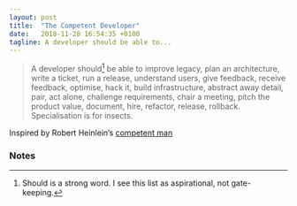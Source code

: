 ```yaml
---
layout: post
title:  "The Competent Developer"
date:   2018-11-28 16:54:35 +0100
tagline: A developer should be able to...
---
```


> A developer should[^caveat] be able to improve legacy, plan an architecture, write a ticket, run a release, understand users, give feedback, receive feedback, optimise, hack it, build infrastructure, abstract away detail, pair, act alone, challenge requirements, chair a meeting, pitch the product value, document, hire, refactor, release, rollback. Specialisation is for insects.

Inspired by Robert Heinlein’s [competent man](https://en.wikipedia.org/wiki/Competent_man)

### Notes

[^caveat]: Should is a strong word. I see this list as aspirational, not gate-keeping.